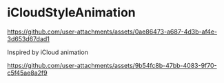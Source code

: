 # iCloudStyleAnimation

https://github.com/user-attachments/assets/0ae86473-a687-4d3b-af4e-3d653d67dad1

Inspired by iCloud animation

https://github.com/user-attachments/assets/9b54fc8b-47bb-4083-9f70-c5f45ae8a2f9
